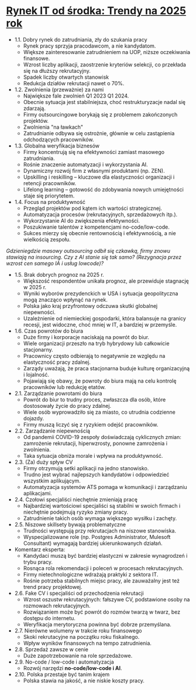 # [Rynek IT od środka: Trendy na 2025 rok](https://raport.humeo.pl/)

* 1.1. Dobry rynek do zatrudniania, zły do szukania pracy
    * Rynek pracy sprzyja pracodawcom, a nie kandydatom.
    * Większe zainteresowanie zatrudnieniem na UOP, niższe oczekiwania finansowe.
    * Wzrost liczby aplikacji, zaostrzenie kryteriów selekcji, co przekłada się na dłuższy rekrutacyjny.
    * Spadek liczby otwartych stanowisk
    * Redukcja działów rekrutacji nawet o 70%.
* 1.2. Zwolnienia (przeważnie) za nami
    * Największe fale zwolnień Q1 2023 Q1 2024.
    * Obecnie sytuacja jest stabilniejsza, choć restrukturyzacje nadal się zdarzają.
    * Firmy outsourcingowe borykają się z problemem zakończonych projektów.
    * Zwolnienia "na ławkach"
    * Zatrudnianie odbywa się ostrożnie, głównie w celu zastąpienia odchodzących pracowników.
* 1.3. Globalna weryfikacja biznesów
    * Firmy koncentrują się na efektywności zamiast masowego zatrudniania.
    * Rośnie znaczenie automatyzacji i wykorzystania AI.
    * Dynamiczny rozwój firm z własnymi produktami (np. ZEN).
    * Upskilling i reskilling – kluczowe dla elastyczności organizacji i retencji pracowników.
    * Lifelong learning – gotowość do zdobywania nowych umiejętności staje się priorytetem.
* 1.4. Focus na produktywność
    * Przegląd projektów pod kątem ich wartości strategicznej.
    * Automatyzacja procesów (rekrutacyjnych, sprzedażowych itp.).
    * Wykorzystanie AI do zwiększenia efektywności.
    * Poszukiwanie talentów z kompetencjami no-code/low-code.
    * Sukces mierzy się obecnie rentownością i efektywnością, a nie wielkością zespołu.

_Gdzieniegdzie masowy outsourcing odbił się czkawką, firmy znowu stawiają na insourcing. Czy z AI stanie się tak samo? (Rezygnacja przez wzrost cen samego IA i usług lowcode)?_

* 1.5. Brak dobrych prognoz na 2025 r.
    * Większość respondentów unikała prognoz, ale przewiduje stagnację w 2025 r.
    * Wyniki wyborów prezydenckich w USA i sytuacja geopolityczna mogą znacząco wpłynąć na rynek.
    * Polska jako kraj przyfrontowy odczuwa skutki globalnej niepewności.
    * Uzależnienie od niemieckiej gospodarki, która balansuje na granicy recesji, jest widoczne, choć mniej w IT, a bardziej w przemyśle.
* 1.6. Czas powrotów do biura
    * Duże firmy i korporacje naciskają na powrót do biur.
    * Wiele organizacji przeszło na tryb hybrydowy lub całkowicie stacjonarny.
    * Pracownicy często odbierają to negatywnie ze względu na elastyczność pracy zdalnej.
    * Zarządy uważają, że praca stacjonarna buduje kulturę organizacyjną i lojalność.
    * Pojawiają się obawy, że powroty do biura mają na celu kontrolę pracowników lub redukcję etatów.
* 2.1. Zarządzanie powrotami do biura
    * Powrót do biur to trudny proces, zwłaszcza dla osób, które dostosowały życie do pracy zdalnej.
    * Wiele osób wyprowadziło się za miasto, co utrudnia codzienne dojazdy.
    * Firmy muszą liczyć się z ryzykiem odejść pracowników.
* 2.2. Zarządzanie niepewnością
    * Od pandemii COVID-19 zespoły doświadczają cyklicznych zmian: zamrożenie rekrutacji, hiperwzrosty, ponowne zamrożenia i zwolnienia.
    * Taka sytuacja obniża morale i wpływa na produktywność.
* 2.3. (Za) duży spływ CV
    * Firmy otrzymują setki aplikacji na jedno stanowisko.
    * Trudno jest wybrać najlepszych kandydatów i odpowiedzieć wszystkim aplikującym.
    * Automatyzacja systemów ATS pomaga w komunikacji i zarządzaniu aplikacjami.
* 2.4. Czołowi specjaliści niechętnie zmieniają pracę
    * Najbardziej wartościowi specjaliści są stabilni w swoich firmach i niechętnie podejmują ryzyko zmiany pracy.
    * Zatrudnienie takich osób wymaga większego wysiłku i zachęty.
* 2.5. Niszowe skillsety bywają problematyczne
    * Trudności występują przy rekrutacjach na niszowe stanowiska.
    * Wyspecjalizowane role (np. Postgres Administrator, Mulesoft Consultant) wymagają bardziej ukierunkowanych działań.
* Komentarz eksperta:
    * Kandydaci muszą być bardziej elastyczni w zakresie wynagrodzeń i trybu pracy.
    * Rosnąca rola rekomendacji i poleceń w procesach rekrutacyjnych.
    * Firmy nietechnologiczne wdrażają praktyki z sektora IT.
    * Rośnie potrzeba stabilnych miejsc pracy, ale zauważalny jest też trend pracy projektowej.
* 2.6. Fake CV i specjaliści od przechodzenia rekrutacji
    * Wzrost oszustw rekrutacyjnych: fałszywe CV, podstawione osoby na rozmowach rekrutacyjnych.
    * Rozwiązaniem może być powrót do rozmów twarzą w twarz, bez dostępu do internetu.
    * Weryfikacja merytoryczna powinna być dobrze przemyślana.
* 2.7. Nierówne wolumeny w trakcie roku finansowego
    * Skoki rekrutacyjne na początku roku fiskalnego.
    * Wpływ wyników finansowych na tempo zatrudnienia.
* 2.8. Sprzedaż zawsze w cenie
    * Duże zapotrzebowanie na role sprzedażowe.
* 2.9. No-code / low-code i automatyzacja
    * Rozwój narzędzi **no-code/low-code i AI**.
* 2.10. Polska przestaje być tanim krajem
    * Polska stawia na jakość, a nie niskie koszty pracy.
